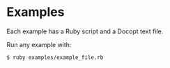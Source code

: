 Examples
==================================================

Each example has a Ruby script and a Docopt text file.

Run any example with:

    $ ruby examples/example_file.rb

